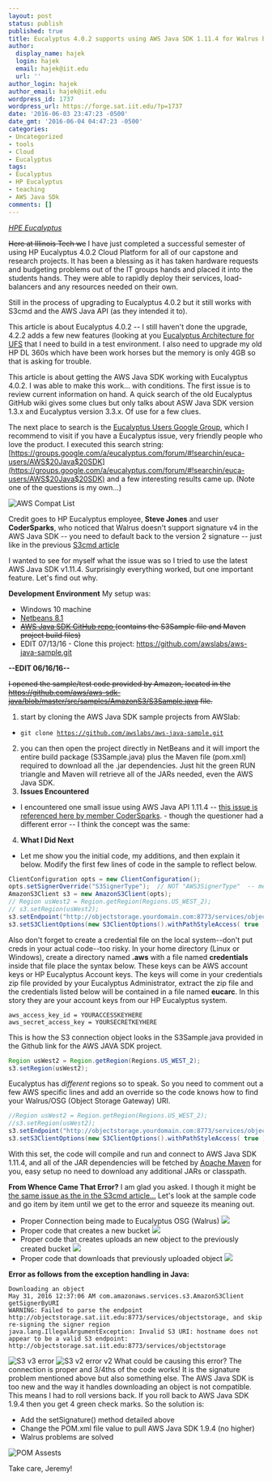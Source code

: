 ```yaml
---
layout: post
status: publish
published: true
title: Eucalyptus 4.0.2 supports using AWS Java SDK 1.11.4 for Walrus but really 1.9.4
author:
  display_name: hajek
  login: hajek
  email: hajek@iit.edu
  url: ''
author_login: hajek
author_email: hajek@iit.edu
wordpress_id: 1737
wordpress_url: https://forge.sat.iit.edu/?p=1737
date: '2016-06-03 23:47:23 -0500'
date_gmt: '2016-06-04 04:47:23 -0500'
categories:
- Uncategorized
- tools
- Cloud
- Eucalyptus
tags:
- Eucalyptus
- HP Eucalyptus
- teaching
- AWS Java SDk
comments: []
---
```

[*HPE Eucalyptus*](/assets/2016/06/225px-Eucalyptus-Logo.jpg)

<strike>Here at Illinois Tech we</strike> I have just completed a successful semester of using HP Eucalyptus 4.0.2 Cloud Platform for all of our capstone and research projects.  It has been a blessing as it has taken hardware requests and budgeting problems out of the IT groups hands and placed it into the students hands.  They were able to rapidly deploy their services, load-balancers and any resources needed on their own.

Still in the process of upgrading to Eucalyptus 4.0.2 but it still works with S3cmd and the AWS Java API (as they intended it to).

This article is about Eucalyptus 4.0.2 -- I still haven't done the upgrade, 4.2.2 adds a few new features (looking at you [Eucalyptus Architecture for UFS](http://docs.hpcloud.com/eucalyptus/4.2.2/#install-guide/euca_architecture.html "Eucalyptus Architecture") that I need to build in a test environment.  I also need to upgrade my old HP DL 360s which have been work horses but the memory is only 4GB so that is asking for trouble.

This article is about getting the AWS Java SDK working with Eucalyptus 4.0.2.  I was able to make this work... with conditions.  The first issue is to review current information on hand.  A quick search of the old Eucalyptus GitHub wiki gives some clues but only talks about ASW Java SDK version 1.3.x and Eucalyptus version 3.3.x.  Of use for a few clues.

The next place to search is the [Eucalyptus Users Google Group](https://groups.google.com/a/eucalyptus.com/forum/#!forum/euca-users "Eucalyptus Users Google Group"), which I recommend to visit if you have a Eucalyptus issue, very friendly people who love the product.  I executed this search string: [https://groups.google.com/a/eucalyptus.com/forum/#!searchin/euca-users/AWS$20Java$20SDK](https://groups.google.com/a/eucalyptus.com/forum/#!searchin/euca-users/AWS$20Java$20SDK) and a few interesting results came up. (Note one of the questions is my own...)

![*AWS Compat List*](/assets/2016/06/aws-java-compat-list-768x403.png)

Credit goes to HP Eucalyptus employee, **Steve Jones** and user **CoderSparks**, who noticed that Walrus doesn't support signature v4 in the AWS Java SDK -- you need to default back to the version 2 signature -- just like in the previous [S3cmd article](https://forge.sat.iit.edu/2016/05/using-s3cmd-with-walrus-and-hp-eucalyptus-4-0-2-works-but-with-a-twist/)

I wanted to see for myself what the issue was so I tried to use the latest AWS Java SDK v1.11.4.  Surprisingly everything worked, but one important feature. Let's find out why.

**Development Environment**
My setup was:

* Windows 10 machine
*  <a href="https://netbeans.org/">Netbeans 8.1</a>
*  <del datetime="2016-07-14T03:31:32+00:00"><a href="https://github.com/aws/aws-sdk-java">AWS Java SDK GitHub repo </a>(contains the S3Sample file and Maven project build files)</del>
*  EDIT 07/13/16 - Clone this project: <a href="https://github.com/awslabs/aws-java-sample.git">https://github.com/awslabs/aws-java-sample.git</a>

**--EDIT 06/16/16--**

<del datetime="2016-06-16T21:00:18+00:00">I opened the sample/test code provided by Amazon, located in the <a href="https://github.com/aws/aws-sdk-java/tree/master/src/samples/AmazonS3">https://github.com/aws/aws-sdk-java/blob/master/src/samples/AmazonS3/S3Sample.java</a> file.</del>

1) start by cloning the AWS Java SDK sample projects from AWSlab: 
  +  <code>git clone https://github.com/awslabs/aws-java-sample.git</code>
2) you can then open the project directly in NetBeans and it will import the entire build package (S3Sample.java) plus the Maven file (pom.xml) required to download all the .jar dependencies. Just hit the green RUN triangle and Maven will retrieve all of the JARs needed, even the AWS Java SDK.
3) **Issues Encountered**
  +  I encountered one small issue using AWS Java API 1.11.4 -- <a href="https://groups.google.com/a/eucalyptus.com/forum/#!searchin/euca-users/aws$20java$20sdk/euca-users/hnU9NmFM7-Q/W-AScuslW1YJ">this issue is referenced here by member CoderSparks</a>. - though the questioner had a different error -- I think the concept was the same:  
4) **What I Did Next**
  + Let me show you the initial code, my additions, and then explain it below.  Modify the first few lines of code in the sample to reflect below.</p>

```java // My additions to the S3Sample.java code
ClientConfiguration opts = new ClientConfiguration();
opts.setSignerOverride("S3SignerType");  // NOT "AWS3SignerType"  -- mentioned by Steve Jones set signatures back to v2.</p>
AmazonS3Client s3 = new AmazonS3Client(opts);
// Region usWest2 = Region.getRegion(Regions.US_WEST_2);
// s3.setRegion(usWest2);
s3.setEndpoint("http://objectstorage.yourdomain.com:8773/services/objectstorage/");
s3.setS3ClientOptions(new S3ClientOptions().withPathStyleAccess( true ) );
```

Also don't forget to create a credential file on the local system--don't put creds in your actual code--too risky. In your home directory (Linux or Windows), create a directory named **.aws** with a file named **credentials** inside that file place the syntax below.  These keys can be AWS account keys or HP Eucalyptus Account keys. The keys will come in your credentials zip file provided by your Eucalyptus Administrator, extract the zip file and the credentials listed below will be contained in a file named **eucarc**. In this story they are your account keys from our HP Eucalyptus system.</p>

```[default]
aws_access_key_id = YOURACCESSKEYHERE
aws_secret_access_key = YOURSECRETKEYHERE
```

This is how the S3 connection object looks in the S3Sample.java provided in the Github link for the AWS JAVA SDK project.
```java AmazonS3 s3 = new AmazonS3Client();
Region usWest2 = Region.getRegion(Regions.US_WEST_2);
s3.setRegion(usWest2);
```

Eucalyptus has *different* regions so to speak. So you need to comment out a few AWS specific lines and add an override so the code knows how to find your Walrus/OSG (Object Storage Gateway) URI.</p>
```java AmazonS3 s3 = new AmazonS3Client();
//Region usWest2 = Region.getRegion(Regions.US_WEST_2);
//s3.setRegion(usWest2);
s3.setEndpoint("http://objectstorage.yourdomain.com:8773/services/objectstorage");
s3.setS3ClientOptions(new S3ClientOptions().withPathStyleAccess( true ) );
```

With this set, the code will compile and run and connect to AWS Java SDK 1.11.4, and all of the JAR dependencies will be fetched by <a href="https://en.wikipedia.org/wiki/Apache_Maven">Apache Maven</a> for you, easy setup no need to download any additional JARs or classpath. </p>

**From Whence Came That Error?**
I am glad you asked. I though it might be <a href="https://forge.sat.iit.edu/2016/05/using-s3cmd-with-walrus-and-hp-eucalyptus-4-0-2-works-but-with-a-twist/">the same issue as the in the S3cmd article...</a>  Let's look at the sample code and go item by item until we get to the error and squeeze its meaning out.


*  Proper Connection being made to Eucalyptus OSG (Walrus) ![](/assets/2016/05/Green-Tick.png)
*  Proper code that creates a new bucket ![](/assets/2016/05/Green-Tick.png)
*  Proper code that creates uploads an new object to the previously created bucket ![](/assets/2016/05/Green-Tick.png)
*   Proper code that downloads that previously uploaded object ![](/assets/2016/06/th.jpg)

**Error as follows from the exception handling in Java:**

``` 
Downloading an object
May 31, 2016 12:37:06 AM com.amazonaws.services.s3.AmazonS3Client getSignerByURI
WARNING: Failed to parse the endpoint http://objectstorage.sat.iit.edu:8773/services/objectstorage, and skip re-signing the signer region
java.lang.IllegalArgumentException: Invalid S3 URI: hostname does not appear to be a valid S3 endpoint: http://objectstorage.sat.iit.edu:8773/services/objectstorage
```

![S3 v3 error](/assets/2016/06/sampleS3-v3-error.png)
![S3 v2 error v2](/assets/2016/06/sampleS3-v3-error-P2-905x192.png)
What could be causing this error?  The connection is proper and 3/4ths of the code works! It is the signature problem mentioned above but also something else.  The AWS Java SDK is too new and the way it handles downloading an object is not compatible.  This means I had to roll versions back.  If you roll back to AWS Java SDK 1.9.4 then you get 4 green check marks. So the solution is:

*  Add the setSignature() method detailed above
*  Change the POM.xml file value to pull AWS Java SDK 1.9.4 (no higher)
*  Walrus problems are solved

![*POM Assests*](/assets/2016/06/pom-xml-1-9-4-768x275.png)

Take care, Jeremy!
